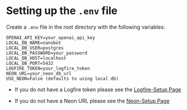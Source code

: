# Setting up the `.env` file


Create a `.env` file in the root directory with the following variables:
```
OPENAI_API_KEY=your_openai_api_key
LOCAL_DB_NAME=nanobot
LOCAL_DB_USER=postgres
LOCAL_DB_PASSWORD=your_password
LOCAL_DB_HOST=localhost
LOCAL_DB_PORT=5432
LOGFIRE_TOKEN=your_logfire_token
NEON_URL=your_neon_db_url
USE_NEON=False (defaults to using local db)
```

* If you do not have a Logfire token please see the [Logfire-Setup Page](logfire-setup.md)

* If you do not have a Neon URL please see the [Neon-Setup Page](neon-setup.md)


